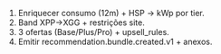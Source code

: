 1) Enriquecer consumo (12m) + HSP → kWp por tier.
2) Band XPP→XGG + restrições site.
3) 3 ofertas (Base/Plus/Pro) + upsell_rules.
4) Emitir recommendation.bundle.created.v1 + anexos.
